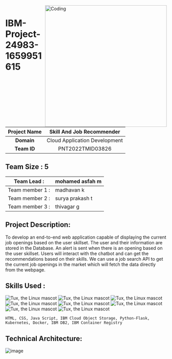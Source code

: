 <img align="right" alt="Coding" width="380" src="https://assignment-3.s3.jp-tok.cloud-object-storage.appdomain.cloud/98721-how-it-works.gif">


# IBM-Project-24983-1659951615


|      **Project Name**     | Skill And Job Recommender  |
|:---------------------:|:------------------------------:|
|         **Domain**        |  Cloud Application Development |
|        **Team ID**        |  PNT2022TMID03826 |


## __Team Size : 5__


|Team Lead   :| mohamed asfah m|
| ------------|---------------|              
|Team member 1 :| madhavan k|
|Team member 2 :| surya prakash t|
|Team member 3 :| thivagar g|

## Project Description:
To develop an end-to-end web application capable of displaying the current job openings based on the user skillset.  The user and their information are stored in the Database.  An alert is sent when there is an opening based on the user skillset. Users will interact with the chatbot and can get the recommendations based on their skills. We can use a job search API to get the current job openings in the market which will fetch the data directly from the webpage.


## Skills Used :

![Tux, the Linux mascot](https://img.icons8.com/color/48/40C057/html-5--v1.png)   ![Tux, the Linux mascot](https://img.icons8.com/fluency/48/000000/css3.png) ![Tux, the Linux mascot](https://img.icons8.com/fluency/48/000000/javascript.png) ![Tux, the Linux mascot]( https://img.icons8.com/color/48/000000/kubernetes.png) ![Tux, the Linux mascot](https://img.icons8.com/color/48/000000/docker.png)  ![Tux, the Linux mascot](https://img.icons8.com/fluency/48/000000/python.png)  ![Tux, the Linux mascot]( https://img.icons8.com/ios-filled/50/000000/flask.png) ![Tux, the Linux mascot](https://img.icons8.com/nolan/64/ibm.png)

    HTML, CSS, Java Script, IBM Cloud Object Storage, Python-Flask, Kubernetes, Docker, IBM DB2, IBM Container Registry
    
## Technical Architecture:
![image](https://user-images.githubusercontent.com/103897625/197352669-50185e10-8b20-4991-a249-3dba87093be0.png)
